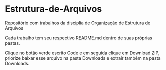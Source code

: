 # Estrutura-de-Arquivos
Repositório com trabalhos da disciplia de Organização de Estrutura de Arquivos

Cada trabalho tem seu respectivo README.md dentro de suas próprias pastas.

Clique no botão verde escrito Code e em seguida clique em Download ZIP, priorize baixar esse arquivo na pasta Downloads e extrair também na pasta Downloads.
